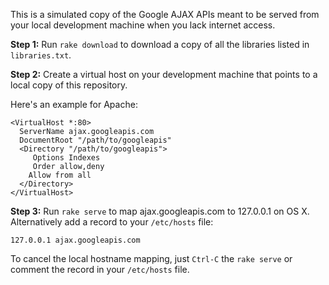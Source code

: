 This is a simulated copy of the Google AJAX APIs meant to be served from your
local development machine when you lack internet access.

**Step 1:** Run `rake download` to download a copy of all the libraries listed in `libraries.txt`.

**Step 2:** Create a virtual host on your development machine that points to a
  local copy of this repository.

Here's an example for Apache:

    <VirtualHost *:80>
      ServerName ajax.googleapis.com
      DocumentRoot "/path/to/googleapis"
      <Directory "/path/to/googleapis">
         Options Indexes
         Order allow,deny
        Allow from all
      </Directory>
    </VirtualHost>

**Step 3:**  Run `rake serve` to map ajax.googleapis.com to 127.0.0.1 on OS X.  Alternatively add a record to your `/etc/hosts` file:

    127.0.0.1 ajax.googleapis.com

To cancel the local hostname mapping, just `Ctrl-C` the `rake serve` or comment the record in your `/etc/hosts` file.
